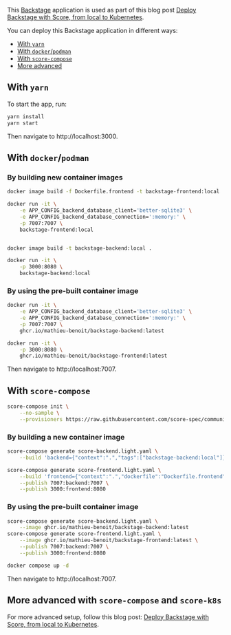 This [Backstage](https://backstage.io) application is used as part of this blog post [Deploy Backstage with Score, from local to Kubernetes](https://medium.com/@mabenoit/deploy-backstage-with-score-45bb2d7c2d90).

You can deploy this Backstage application in different ways:
- [With `yarn`](#with-yarn)
- [With `docker`/`podman`](#with-dockerpodman)
- [With `score-compose`](#with-score-compose)
- [More advanced](#more-advanced)

## With `yarn`

To start the app, run:

```sh
yarn install
yarn start
```

Then navigate to http://localhost:3000.

## With `docker`/`podman`

### By building new container images

```sh
docker image build -f Dockerfile.frontend -t backstage-frontend:local .

docker run -it \
    -e APP_CONFIG_backend_database_client='better-sqlite3' \
    -e APP_CONFIG_backend_database_connection=':memory:' \
    -p 7007:7007 \
    backstage-frontend:local


docker image build -t backstage-backend:local .

docker run -it \
    -p 3000:8080 \
    backstage-backend:local
```

### By using the pre-built container image

```sh
docker run -it \
    -e APP_CONFIG_backend_database_client='better-sqlite3' \
    -e APP_CONFIG_backend_database_connection=':memory:' \
    -p 7007:7007 \
    ghcr.io/mathieu-benoit/backstage-backend:latest

docker run -it \
    -p 3000:8080 \
    ghcr.io/mathieu-benoit/backstage-frontend:latest
```

Then navigate to http://localhost:7007.

## With `score-compose`

```bash
score-compose init \
    --no-sample \
    --provisioners https://raw.githubusercontent.com/score-spec/community-provisioners/refs/heads/main/dns/score-compose/10-dns-with-url.provisioners.yaml
```

### By building a new container image

```bash
score-compose generate score-backend.light.yaml \
    --build 'backend={"context":".","tags":["backstage-backend:local"]}'

score-compose generate score-frontend.light.yaml \
    --build 'frontend={"context":".","dockerfile":"Dockerfile.frontend","tags":["backstage-frontend:local"]}' \
    --publish 7007:backend:7007 \
    --publish 3000:frontend:8080
```

### By using the pre-built container image

```bash
score-compose generate score-backend.light.yaml \
    --image ghcr.io/mathieu-benoit/backstage-backend:latest
score-compose generate score-frontend.light.yaml \
    --image ghcr.io/mathieu-benoit/backstage-frontend:latest \
    --publish 7007:backend:7007 \
    --publish 3000:frontend:8080
```

```bash
docker compose up -d
```

Then navigate to http://localhost:7007.

## More advanced with `score-compose` and `score-k8s`

For more advanced setup, follow this blog post: [Deploy Backstage with Score, from local to Kubernetes](https://medium.com/@mabenoit/deploy-backstage-with-score-45bb2d7c2d90).
